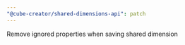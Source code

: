 ```yaml
---
"@cube-creator/shared-dimensions-api": patch
---
```


Remove ignored properties when saving shared dimension
